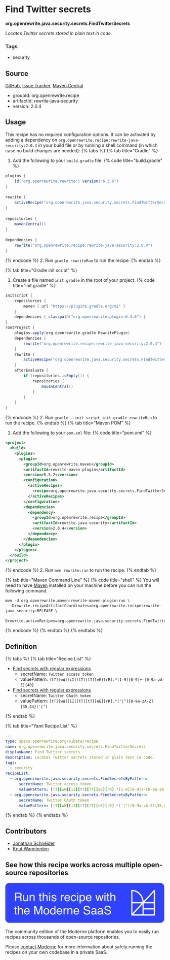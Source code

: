 # Find Twitter secrets

**org.openrewrite.java.security.secrets.FindTwitterSecrets**

_Locates Twitter secrets stored in plain text in code._

### Tags

* security

## Source

[GitHub](https://github.com/openrewrite/rewrite-java-security/blob/main/src/main/resources/META-INF/rewrite/secrets.yml), [Issue Tracker](https://github.com/openrewrite/rewrite-java-security/issues), [Maven Central](https://central.sonatype.com/artifact/org.openrewrite.recipe/rewrite-java-security/2.0.4/jar)

* groupId: org.openrewrite.recipe
* artifactId: rewrite-java-security
* version: 2.0.4


## Usage

This recipe has no required configuration options. It can be activated by adding a dependency on `org.openrewrite.recipe:rewrite-java-security:2.0.4` in your build file or by running a shell command (in which case no build changes are needed): 
{% tabs %}
{% tab title="Gradle" %}
1. Add the following to your `build.gradle` file:
{% code title="build.gradle" %}
```groovy
plugins {
    id("org.openrewrite.rewrite") version("6.3.6")
}

rewrite {
    activeRecipe("org.openrewrite.java.security.secrets.FindTwitterSecrets")
}

repositories {
    mavenCentral()
}

dependencies {
    rewrite("org.openrewrite.recipe:rewrite-java-security:2.0.4")
}
```
{% endcode %}
2. Run `gradle rewriteRun` to run the recipe.
{% endtab %}

{% tab title="Gradle init script" %}
1. Create a file named `init.gradle` in the root of your project.
{% code title="init.gradle" %}
```groovy
initscript {
    repositories {
        maven { url "https://plugins.gradle.org/m2" }
    }
    dependencies { classpath("org.openrewrite:plugin:6.3.6") }
}
rootProject {
    plugins.apply(org.openrewrite.gradle.RewritePlugin)
    dependencies {
        rewrite("org.openrewrite.recipe:rewrite-java-security:2.0.4")
    }
    rewrite {
        activeRecipe("org.openrewrite.java.security.secrets.FindTwitterSecrets")
    }
    afterEvaluate {
        if (repositories.isEmpty()) {
            repositories {
                mavenCentral()
            }
        }
    }
}
```
{% endcode %}
2. Run `gradle --init-script init.gradle rewriteRun` to run the recipe.
{% endtab %}
{% tab title="Maven POM" %}
1. Add the following to your `pom.xml` file:
{% code title="pom.xml" %}
```xml
<project>
  <build>
    <plugins>
      <plugin>
        <groupId>org.openrewrite.maven</groupId>
        <artifactId>rewrite-maven-plugin</artifactId>
        <version>5.5.2</version>
        <configuration>
          <activeRecipes>
            <recipe>org.openrewrite.java.security.secrets.FindTwitterSecrets</recipe>
          </activeRecipes>
        </configuration>
        <dependencies>
          <dependency>
            <groupId>org.openrewrite.recipe</groupId>
            <artifactId>rewrite-java-security</artifactId>
            <version>2.0.4</version>
          </dependency>
        </dependencies>
      </plugin>
    </plugins>
  </build>
</project>
```
{% endcode %}
2. Run `mvn rewrite:run` to run the recipe.
{% endtab %}

{% tab title="Maven Command Line" %}
{% code title="shell" %}
You will need to have [Maven](https://maven.apache.org/download.cgi) installed on your machine before you can run the following command.

```shell
mvn -U org.openrewrite.maven:rewrite-maven-plugin:run \
  -Drewrite.recipeArtifactCoordinates=org.openrewrite.recipe:rewrite-java-security:RELEASE \
  -Drewrite.activeRecipes=org.openrewrite.java.security.secrets.FindTwitterSecrets
```
{% endcode %}
{% endtab %}
{% endtabs %}

## Definition

{% tabs %}
{% tab title="Recipe List" %}
* [Find secrets with regular expressions](../../../java/security/secrets/findsecretsbypattern.md)
  * secretName: `Twitter access token`
  * valuePattern: `[tT][wW][iI][tT][tT][eE][rR].*[1-9][0-9]+-[0-9a-zA-Z]{40}`
* [Find secrets with regular expressions](../../../java/security/secrets/findsecretsbypattern.md)
  * secretName: `Twitter OAuth token`
  * valuePattern: `[tT][wW][iI][tT][tT][eE][rR].*['|"][0-9a-zA-Z]{35,44}['|"]`

{% endtab %}

{% tab title="Yaml Recipe List" %}
```yaml
---
type: specs.openrewrite.org/v1beta/recipe
name: org.openrewrite.java.security.secrets.FindTwitterSecrets
displayName: Find Twitter secrets
description: Locates Twitter secrets stored in plain text in code.
tags:
  - security
recipeList:
  - org.openrewrite.java.security.secrets.FindSecretsByPattern:
      secretName: Twitter access token
      valuePattern: [tT][wW][iI][tT][tT][eE][rR].*[1-9][0-9]+-[0-9a-zA-Z]{40}
  - org.openrewrite.java.security.secrets.FindSecretsByPattern:
      secretName: Twitter OAuth token
      valuePattern: [tT][wW][iI][tT][tT][eE][rR].*['|"][0-9a-zA-Z]{35,44}['|"]

```
{% endtab %}
{% endtabs %}

## Contributors
* [Jonathan Schnéider](mailto:jkschneider@gmail.com)
* [Knut Wannheden](mailto:knut@moderne.io)


## See how this recipe works across multiple open-source repositories

[![Moderne Link Image](/.gitbook/assets/ModerneRecipeButton.png)](https://app.moderne.io/recipes/org.openrewrite.java.security.secrets.FindTwitterSecrets)

The community edition of the Moderne platform enables you to easily run recipes across thousands of open-source repositories.

Please [contact Moderne](https://moderne.io/product) for more information about safely running the recipes on your own codebase in a private SaaS.
